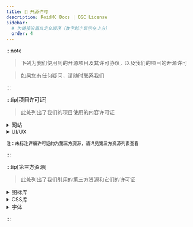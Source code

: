 ```yaml
---
title: 📝 开源许可
description: RoidMC Docs | OSC License
sidebar:
  # 为链接设置自定义顺序（数字越小显示在上方）
  order: 4
---
```


:::note

> 下列为我们使用到的开源项目及其许可协议，以及我们的项目的开源许可

> 如果您有任何疑问，请随时联系我们

:::



:::tip[项目许可证]

> 此处列出了我们的项目使用的内容许可证

<details>
<summary>网站</summary>

- [RoidMC Wiki](https://github.com/roidmc/wiki) - [GPL V3 License](https://github.com/roidmc/wiki/blob/main/LICENSE) | [CC NC-BY-SA 4.0](https://creativecommons.org/licenses/by-nc-sa/4.0/)(文章内容)

</details>

<details>
<summary>UI/UX</summary>

- UniX UI - [HarmonyOS Sans] / [Google Material Icons]

</details>

```
注：未标注详细许可证的为第三方资源，请详见第三方资源列表查看
```

:::

:::tip[第三方资源]

> 此处列出了我们引用的第三方资源和它们的许可证

<details>
<summary>图标库</summary>

- [Google Material Icons](https://github.com/google/material-design-icons) - [Apache 2.0 License](https://github.com/google/material-design-icons/blob/master/LICENSE)
- [Fluent UI Emoji](https://github.com/microsoft/fluentui-emoji) - [MIT License](https://github.com/microsoft/fluentui-emoji/blob/main/LICENSE)
- [Line Awesome](https://github.com/icons8/line-awesome) - [Apache 2.0 License](https://www.apache.org/licenses/LICENSE-2.0)
- [unDraw](https://undraw.co) - [unDraw License](https://undraw.co/license)

</details>

<details>
<summary>CSS库</summary>

- [Animate.css](https://github.com/animate-css/animate.css) - [Hippocratic License](https://github.com/animate-css/animate.css/blob/main/LICENSE)
- [Tailwind CSS](https://github.com/tailwindcss/tailwindcss) - [MIT License](https://github.com/tailwindcss/tailwindcss/blob/master/LICENSE)

</details>

<details>
<summary>字体</summary>

- [HarmonyOS Sans] - [字体信息](https://www.hellofont.cn/font-detail?fontid=8738)
- [字体圈欣意冠黑体] - [字体信息](https://www.hellofont.cn/font-detail?fontid=8174)
- [Lovelo Line Bold] - [字体信息](https://www.hellofont.cn/font-detail?fontid=8347)

</details>

:::


<!-- 链接列表 -->
[Google Material Icons]: https://github.com/google/material-design-icons
[HarmonyOS Sans]: https://developer.huawei.com/consumer/cn/design/resource-V1/
[字体圈欣意冠黑体]: https://mp.weixin.qq.com/s/FH-vCByorpyIJRT-5BsqpA
[Lovelo Line Bold]: https://www.fontfabric.com/fonts/lovelo